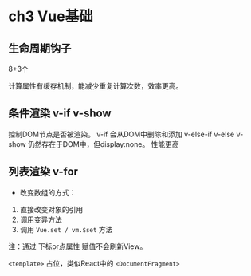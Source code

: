 # ch3 Vue基础

## 生命周期钩子

8+3个

计算属性有缓存机制，能减少重复计算次数，效率更高。

## 条件渲染 v-if v-show

控制DOM节点是否被渲染。
v-if    会从DOM中删除和添加
v-else-if
v-else
v-show  仍然存在于DOM中，但display:none。 性能更高

## 列表渲染 v-for

* 改变数组的方式：
1. 直接改变对象的引用
2. 调用变异方法
3. 调用 `Vue.set / vm.$set` 方法

注：通过 下标or点属性 赋值不会刷新View。

`<template>` 占位，类似React中的 `<DocumentFragment>`
